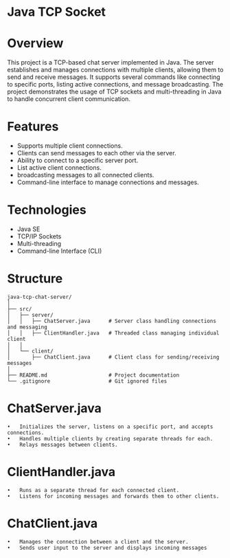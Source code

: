 # Java TCP Socket 

# Overview
This project is a TCP-based chat server implemented in Java. The server establishes and manages connections with multiple clients, allowing them to send and receive messages. It supports several commands like connecting to specific ports, listing active connections, and message broadcasting. The project demonstrates the usage of TCP sockets and multi-threading in Java to handle concurrent client communication.

# Features
- Supports multiple client connections.
- Clients can send messages to each other via the server.
- Ability to connect to a specific server port.
- List active client connections.
- broadcasting messages to all connected clients.
- Command-line interface to manage connections and messages.

# Technologies
- Java SE
- TCP/IP Sockets
- Multi-threading
- Command-line Interface (CLI)


# Structure
```
java-tcp-chat-server/
│
├── src/
│   ├── server/
│   │   ├── ChatServer.java      # Server class handling connections and messaging
│   │   ├── ClientHandler.java   # Threaded class managing individual client
│   │
│   └── client/
│       ├── ChatClient.java      # Client class for sending/receiving messages
│
├── README.md                    # Project documentation
└── .gitignore                   # Git ignored files
```


 # ChatServer.java

	•	Initializes the server, listens on a specific port, and accepts connections.
	•	Handles multiple clients by creating separate threads for each.
	•	Relays messages between clients.

# ClientHandler.java

	•	Runs as a separate thread for each connected client.
	•	Listens for incoming messages and forwards them to other clients.

#  ChatClient.java

	•	Manages the connection between a client and the server.
	•	Sends user input to the server and displays incoming messages

